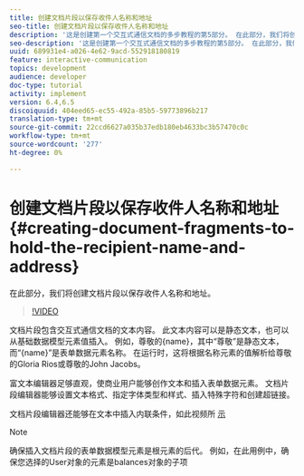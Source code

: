 ```yaml
---
title: 创建文档片段以保存收件人名称和地址
seo-title: 创建文档片段以保存收件人名称和地址
description: '这是创建第一个交互式通信文档的多步教程的第5部分。 在此部分，我们将创建文档片段以保存收件人名称和地址。 '
seo-description: '这是创建第一个交互式通信文档的多步教程的第5部分。 在此部分，我们将创建文档片段以保存收件人名称和地址。 '
uuid: 689931e4-a026-4e62-9acd-552918180819
feature: interactive-communication
topics: development
audience: developer
doc-type: tutorial
activity: implement
version: 6.4,6.5
discoiquuid: 404eed65-ec55-492a-85b5-59773896b217
translation-type: tm+mt
source-git-commit: 22ccd6627a035b37edb180eb4633bc3b57470c0c
workflow-type: tm+mt
source-wordcount: '277'
ht-degree: 0%

---
```



# 创建文档片段以保存收件人名称和地址 {#creating-document-fragments-to-hold-the-recipient-name-and-address}

在此部分，我们将创建文档片段以保存收件人名称和地址。

>[!VIDEO](https://video.tv.adobe.com/v/22350/?quality=9&learn=on)

文档片段包含交互式通信文档的文本内容。 此文本内容可以是静态文本，也可以从基础数据模型元素值插入。 例如，尊敬的{name}，其中“尊敬”是静态文本，而“{name}”是表单数据元素名称。 在运行时，这将根据名称元素的值解析给尊敬的Gloria Rios或尊敬的John Jacobs。

富文本编辑器足够直观，使商业用户能够创作文本和插入表单数据元素。 文档片段编辑器能够设置文本格式、指定字体类型和样式、插入特殊字符和创建超链接。

文档片段编辑器还能够在文本中插入内联条件，如此视频所 [示](https://helpx.adobe.com/experience-manager/kt/forms/using/editing-improvements-correspondence-mgmt-feature-video-use.html)

>[!NOTE]
>
>确保插入文档片段的表单数据模型元素是根元素的后代。 例如，在此用例中，确保您选择的User对象的元素是balances对象的子项

